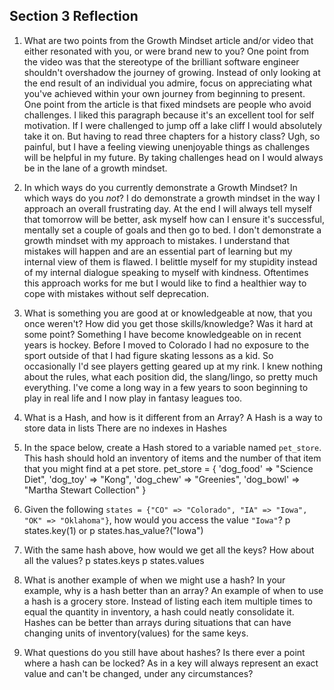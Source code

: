 ## Section 3 Reflection

1. What are two points from the Growth Mindset article and/or video that either resonated with you, or were brand new to you?
One point from the video was that the stereotype of the brilliant software engineer shouldn't overshadow the journey of growing. Instead of only looking at the end result of an individual you admire, focus on appreciating what you've achieved within your own journey from beginning to present.
One point from the article is that fixed mindsets are people who avoid challenges. I liked this paragraph because it's an excellent tool for self motivation. If I were challenged to jump off a lake cliff I would absolutely take it on. But having to read three chapters for a history class? Ugh, so painful, but I have a feeling viewing unenjoyable things as challenges will be helpful in my future. By taking challenges head on I would always be in the lane of a growth mindset.

1. In which ways do you currently demonstrate a Growth Mindset? In which ways do you _not_?
I do demonstrate a growth mindset in the way I approach an overall frustrating day. At the end I will always tell myself that tomorrow will be better, ask myself how can I ensure it's successful, mentally set a couple of goals and then go to bed.
I don't demonstrate a growth mindset with my approach to mistakes. I understand that mistakes will happen and are an essential part of learning but my internal view of them is flawed. I belittle myself for my stupidity instead of my internal dialogue speaking to myself with kindness. Oftentimes this approach works for me but I would like to find a healthier way to cope with mistakes without self deprecation.

1. What is something you are good at or knowledgeable at now, that you once weren't? How did you get those skills/knowledge? Was it hard at some point?
Something I have become knowledgeable on in recent years is hockey. Before I moved to Colorado I had no exposure to the sport outside of that I had figure skating lessons as a kid. So occasionally I'd see players getting geared up at my rink. I knew nothing about the rules, what each position did, the slang/lingo, so pretty much everything. I've come a long way in a few years to soon beginning to play in real life and I now play in fantasy leagues too.

1. What is a Hash, and how is it different from an Array?
A Hash is a way to store data in lists
There are no indexes in Hashes

1. In the space below, create a Hash stored to a variable named `pet_store`.  This hash should hold an inventory of items and the number of that item that you might find at a pet store.
pet_store = {
  'dog_food' => "Science Diet",
  'dog_toy' => "Kong",
  'dog_chew' => "Greenies",
  'dog_bowl' => "Martha Stewart Collection"
}

1. Given the following `states = {"CO" => "Colorado", "IA" => "Iowa", "OK" => "Oklahoma"}`, how would you access the value `"Iowa"`?
p states.key(1)
or
p states.has_value?("Iowa")

1. With the same hash above, how would we get all the keys?  How about all the values?
p states.keys
p states.values

1. What is another example of when we might use a hash?  In your example, why is a hash better than an array?
An example of when to use a hash is a grocery store. Instead of listing each item multiple times to equal the quantity in inventory, a hash could neatly consolidate it.
Hashes can be better than arrays during situations that can have changing units of inventory(values) for the same keys.

1. What questions do you still have about hashes?
Is there ever a point where a hash can be locked?
As in a key will always represent an exact value and can't be changed, under any circumstances?
